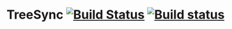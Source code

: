 # TreeSync [![Build Status](https://travis-ci.org/stefanpenner/tree-sync.svg?branch=master)](https://travis-ci.org/stefanpenner/tree-sync) [![Build status](https://ci.appveyor.com/api/projects/status/7136sbfmybx6q7w2?svg=true)](https://ci.appveyor.com/project/embercli/tree-sync)

